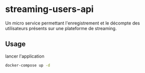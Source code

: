 # streaming-users-api
Un micro service permettant l'enregistrement et le décompte des utilisateurs présents sur une plateforme de streaming.

## Usage

lancer l'application
````sh
docker-compose up -d
````

